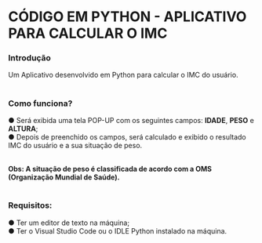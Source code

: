 # CÓDIGO EM PYTHON - APLICATIVO PARA CALCULAR O IMC

<h3>Introdução</h3>
Um Aplicativo desenvolvido em Python para calcular o IMC do usuário.

# <h3>Como funciona? <br>
 ● Será exibida uma tela POP-UP com os seguintes campos: <b>IDADE</b>, <b>PESO</b> e <b>ALTURA</b>; <br>
 ● Depois de preenchido os campos, será calculado e exibido o resultado IMC do usuário e a sua situação de peso.

<br>
<strong>
Obs: A situação de peso é classificada de acordo com a OMS (Organização Mundial de Saúde).</strong>
</h3>


# <h3>Requisitos:
 ● Ter um editor de texto na máquina; <br>
 ● Ter o Visual Studio Code ou o IDLE Python instalado na máquina.</h3>
